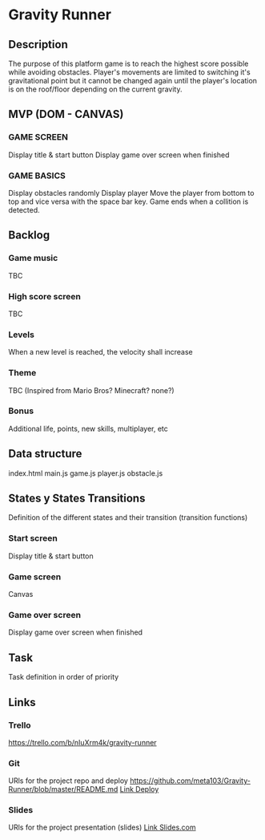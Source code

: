 # Gravity Runner

## Description
The purpose of this platform game is to reach the highest score possible while avoiding obstacles.
Player's movements are limited to switching it's gravitational point but it cannot be changed again until the player's location is on the roof/floor depending on the current gravity. 


## MVP (DOM - CANVAS)
### GAME SCREEN
Display title & start button
Display game over screen when finished

### GAME BASICS
Display obstacles randomly
Display player
Move the player from bottom to top and vice versa with the space bar key.
Game ends when a collition is detected.


## Backlog
### Game music
TBC
### High score screen
TBC
### Levels
When a new level is reached, the velocity shall increase
### Theme
TBC (Inspired from Mario Bros? Minecraft? none?)
### Bonus
Additional life, points, new skills, multiplayer, etc


## Data structure
index.html
main.js
game.js
player.js
obstacle.js


## States y States Transitions
Definition of the different states and their transition (transition functions)

### Start screen
Display title & start button

### Game screen
Canvas

### Game over screen
Display game over screen when finished


## Task
Task definition in order of priority


## Links


### Trello
https://trello.com/b/nIuXrm4k/gravity-runner


### Git
URls for the project repo and deploy
https://github.com/meta103/Gravity-Runner/blob/master/README.md
[Link Deploy](http://github.com)


### Slides
URls for the project presentation (slides)
[Link Slides.com](http://slides.com)


